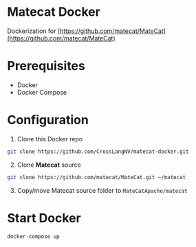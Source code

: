 # Matecat Docker

Dockerization for [https://github.com/matecat/MateCat](https://github.com/matecat/MateCat)

# Prerequisites

* Docker
* Docker Compose

# Configuration

1. Clone this Docker repo

```sh
git clone https://github.com/CrossLangNV/matecat-docker.git
```

2. Clone **Matecat** source 

```sh
git clone https://github.com/matecat/MateCat.git ~/matecat
```

3. Copy/move Matecat source folder to `MateCatApache/matecat`

# Start Docker

```sh
docker-compose up
```